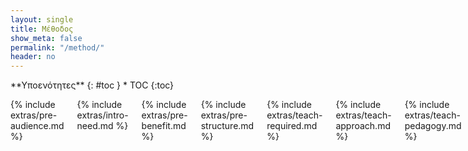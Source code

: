 ```yaml
---
layout: single
title: Μέθοδος
show_meta: false
permalink: "/method/"
header: no
---
```

<div class="row">
<div class="medium-4 medium-push-8 columns" markdown="1">
<div class="panel radius" markdown="1">
**Υποενότητες**
{: #toc }
*  TOC
{:toc}
</div>
</div><!-- /.medium-4.columns -->



<div class="medium-8 medium-pull-4 columns" markdown="1">

{% include extras/pre-audience.md %}

{% include extras/intro-need.md %}

{% include extras/pre-benefit.md %}

{% include extras/pre-structure.md %}

{% include extras/teach-required.md %}

{% include extras/teach-approach.md %}

{% include extras/teach-pedagogy.md %}

{% include extras/teach-syllabus.md %}

{% include extras/teach-projects.md %}

{% include extras/teach-evaluation.md %}

</div><!-- /.medium-8.columns -->
</div><!-- /.row -->
